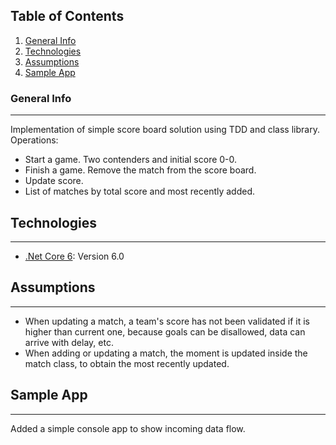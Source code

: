 ## Table of Contents
1. [General Info](#general-info)
2. [Technologies](#technologies)
3. [Assumptions](#assumptions)
3. [Sample App](#sampleapp)

### General Info
***
Implementation of simple score board solution using TDD and class library.
Operations:
* Start a game. Two contenders and initial score 0-0.
* Finish a game. Remove the match from the score board.
* Update score. 
* List of matches by total score and most recently added.

## Technologies
***
* [.Net Core 6](https://dotnet.microsoft.com/en-us/download/dotnet/6.0): Version 6.0 

## Assumptions
***
* When updating a match, a team's score has not been validated if it is higher than current one, because goals can be disallowed, data can arrive with delay, etc.
* When adding or updating a match, the moment is updated inside the match class, to obtain the most recently updated.

## Sample App
***
Added a simple console app to show incoming data flow.
